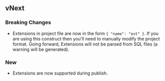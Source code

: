 ## vNext

### Breaking Changes

* Extensions in project file are now in the form `{ "name": "ext" }`. If you are using this construct then you'll need to manually modify the project format. Going forward, Extensions will not be parsed from SQL files (a warning will be generated).

### New

* Extensions are now supported during publish.